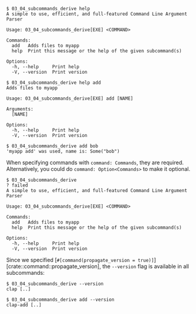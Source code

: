 ```console
$ 03_04_subcommands_derive help
A simple to use, efficient, and full-featured Command Line Argument Parser

Usage: 03_04_subcommands_derive[EXE] <COMMAND>

Commands:
  add   Adds files to myapp
  help  Print this message or the help of the given subcommand(s)

Options:
  -h, --help     Print help
  -V, --version  Print version

$ 03_04_subcommands_derive help add
Adds files to myapp

Usage: 03_04_subcommands_derive[EXE] add [NAME]

Arguments:
  [NAME]

Options:
  -h, --help     Print help
  -V, --version  Print version

$ 03_04_subcommands_derive add bob
'myapp add' was used, name is: Some("bob")

```

When specifying commands with `command: Commands`, they are required.
Alternatively, you could do `command: Option<Commands>` to make it optional.

```console
$ 03_04_subcommands_derive
? failed
A simple to use, efficient, and full-featured Command Line Argument Parser

Usage: 03_04_subcommands_derive[EXE] <COMMAND>

Commands:
  add   Adds files to myapp
  help  Print this message or the help of the given subcommand(s)

Options:
  -h, --help     Print help
  -V, --version  Print version

```

Since we specified [`#[command(propagate_version = true)]`][crate::command::propagate_version],
the `--version` flag is available in all subcommands:

```console
$ 03_04_subcommands_derive --version
clap [..]

$ 03_04_subcommands_derive add --version
clap-add [..]

```
